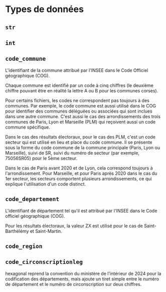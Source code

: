 # Types de données

## `str`


## `int`


## `code_commune`

L'identifiant de la commune attribué par l'INSEE dans le Code Officiel géographique (COG).

Chaque commune est identifié par un code à cinq chiffres (le deuxième chiffre pouvant être en réalité la lettre A ou B
pour les communes corses).

Pour certains fichiers, les codes ne correspondent pas toujours à des communes. Par exemple, le code commune est aussi
utilisé dans le COG pour identifier des communes déléguées ou associées qui sont inclues dans une autre commune. C'est
aussi le cas des arrondissements des trois communes de Paris, Lyon et Marseille (PLM) qui reçoivent aussi un code
commune spécifique.

Dans le cas des résultats électoraux, pour le cas des PLM, c'est un code secteur qui est utilisé en lieu et place du
code commune. Il se présente sous la forme du code commune de la commune principale (Paris, Lyon ou Marseille), suivi
de SR, suivi du numéro de secteur (par exemple, 75056SR05) pour le 5ème secteur.

Dans le cas de Paris avant 2020 et de Lyon, cela correspond toujours à l'arrondissement. Pour Marseille, et pour Paris
après 2020 dans le cas du 1er secteur, les secteurs comportent plusieurs arrondissements, ce qui explique l'utilisation
d'un code distinct.

## `code_departement`

L'identifiant de département tel qu'il est attribué par l'INSEE dans le Code officiel géographique (COG).

Pour les résultats électoraux, la valeur ZX est utilisé pour le cas de Saint-Barthélémy et Saint-Martin.

## `code_region`

## `code_circonscriptionleg`

hexagonal reprend la convention du ministère de l'intérieur de 2024 pour la codification des départements, mais
ajoute un tiret simple entre le numéro de département et le numéro de circonscription sur deux chiffres.

